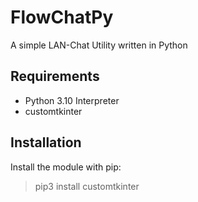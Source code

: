 # FlowChatPy
A simple LAN-Chat Utility written in Python

## Requirements
- Python 3.10 Interpreter
- customtkinter

## Installation
Install the module with pip:
> pip3 install customtkinter